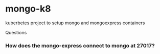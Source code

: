 # mongo-k8
kuberbetes project to setup mongo and mongoexpress containers











Questions

### How does the mongo-express connect to mongo at 27017?